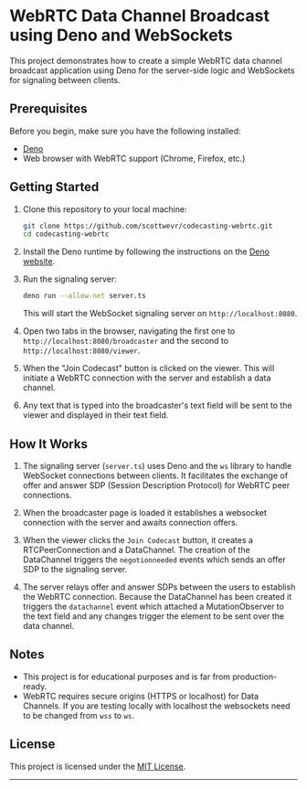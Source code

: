 # WebRTC Data Channel Broadcast using Deno and WebSockets

This project demonstrates how to create a simple WebRTC data channel broadcast application using Deno for the server-side logic and WebSockets for signaling between clients.

## Prerequisites

Before you begin, make sure you have the following installed:

- [Deno](https://deno.land/)
- Web browser with WebRTC support (Chrome, Firefox, etc.)

## Getting Started

1. Clone this repository to your local machine:

   ```bash
   git clone https://github.com/scottwevr/codecasting-webrtc.git
   cd codecasting-webrtc
   ```

2. Install the Deno runtime by following the instructions on the [Deno website](https://deno.land/#installation).

3. Run the signaling server:

   ```bash
   deno run --allow-net server.ts
   ```

   This will start the WebSocket signaling server on `http://localhost:8080`.

4. Open two tabs in the browser, navigating the first one to `http://localhost:8080/broadcaster` and the second to `http://localhost:8080/viewer`.

5. When the "Join Codecast" button is clicked on the viewer. This will initiate a WebRTC connection with the server and establish a data channel.

6. Any text that is typed into the broadcaster's text field will be sent to the viewer and displayed in their text field.

## How It Works

1. The signaling server (`server.ts`) uses Deno and the `ws` library to handle WebSocket connections between clients. It facilitates the exchange of offer and answer SDP (Session Description Protocol) for WebRTC peer connections.

2. When the broadcaster page is loaded it establishes a websocket connection with the server and awaits connection offers. 

3. When the viewer clicks the `Join Codecast` button, it creates a RTCPeerConnection and a DataChannel. The creation of the DataChannel triggers the `negotionneeded` events which sends an offer SDP to the signaling server. 

4. The server relays offer and answer SDPs between the users to establish the WebRTC connection. Because the DataChannel has been created it triggers the `datachannel` event which attached a MutationObserver to the text field and any changes trigger the element to be sent over the data channel.

## Notes

- This project is for educational purposes and is far from  production-ready.
- WebRTC requires secure origins (HTTPS or localhost) for Data Channels. If you are testing locally with localhost the websockets need to be changed from `wss` to `ws`.

## License

This project is licensed under the [MIT License](LICENSE).

---

